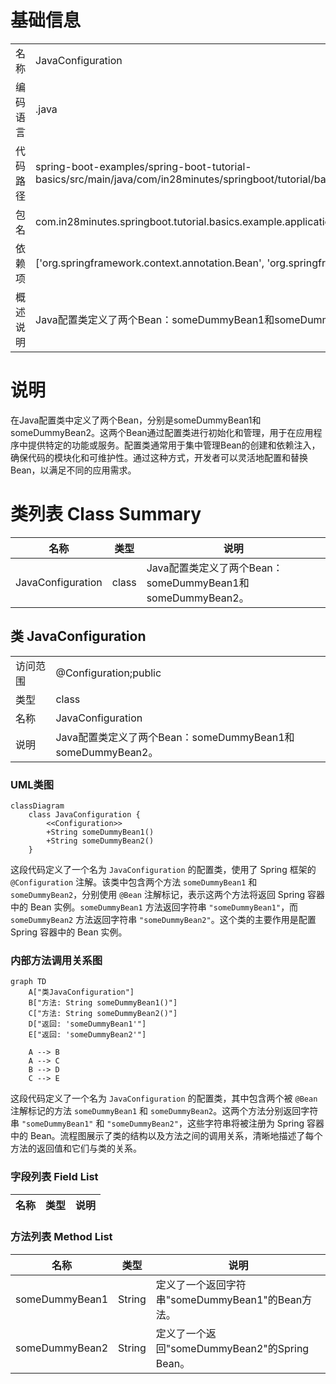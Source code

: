 # 基础信息

|      |      |
|------|------|
| 名称 | JavaConfiguration |
| 编码语言 | .java |
| 代码路径 | spring-boot-examples/spring-boot-tutorial-basics/src/main/java/com/in28minutes/springboot/tutorial/basics/example/application/context/java/JavaConfiguration.java |
| 包名 | com.in28minutes.springboot.tutorial.basics.example.application.context.java |
| 依赖项 | ['org.springframework.context.annotation.Bean', 'org.springframework.context.annotation.Configuration'] |
| 概述说明 | Java配置类定义了两个Bean：someDummyBean1和someDummyBean2。 |

# 说明

在Java配置类中定义了两个Bean，分别是someDummyBean1和someDummyBean2。这两个Bean通过配置类进行初始化和管理，用于在应用程序中提供特定的功能或服务。配置类通常用于集中管理Bean的创建和依赖注入，确保代码的模块化和可维护性。通过这种方式，开发者可以灵活地配置和替换Bean，以满足不同的应用需求。

# 类列表 Class Summary

| 名称   | 类型  | 说明 |
|-------|------|-------------|
| JavaConfiguration | class | Java配置类定义了两个Bean：someDummyBean1和someDummyBean2。 |



## 类 JavaConfiguration

|      |      |
|------|------|
| 访问范围 | @Configuration;public |
| 类型 | class |
| 名称 | JavaConfiguration |
| 说明 | Java配置类定义了两个Bean：someDummyBean1和someDummyBean2。 |


### UML类图

```mermaid
classDiagram
    class JavaConfiguration {
        <<Configuration>>
        +String someDummyBean1()
        +String someDummyBean2()
    }
```

这段代码定义了一个名为 `JavaConfiguration` 的配置类，使用了 Spring 框架的 `@Configuration` 注解。该类中包含两个方法 `someDummyBean1` 和 `someDummyBean2`，分别使用 `@Bean` 注解标记，表示这两个方法将返回 Spring 容器中的 Bean 实例。`someDummyBean1` 方法返回字符串 `"someDummyBean1"`，而 `someDummyBean2` 方法返回字符串 `"someDummyBean2"`。这个类的主要作用是配置 Spring 容器中的 Bean 实例。


### 内部方法调用关系图

```mermaid
graph TD
    A["类JavaConfiguration"]
    B["方法: String someDummyBean1()"]
    C["方法: String someDummyBean2()"]
    D["返回: 'someDummyBean1'"]
    E["返回: 'someDummyBean2'"]

    A --> B
    A --> C
    B --> D
    C --> E
```

这段代码定义了一个名为 `JavaConfiguration` 的配置类，其中包含两个被 `@Bean` 注解标记的方法 `someDummyBean1` 和 `someDummyBean2`。这两个方法分别返回字符串 `"someDummyBean1"` 和 `"someDummyBean2"`，这些字符串将被注册为 Spring 容器中的 Bean。流程图展示了类的结构以及方法之间的调用关系，清晰地描述了每个方法的返回值和它们与类的关系。

### 字段列表 Field List

| 名称  | 类型  | 说明 |
|-------|-------|------|

### 方法列表 Method List

| 名称  | 类型  | 说明 |
|-------|-------|------|
| someDummyBean1 | String | 定义了一个返回字符串"someDummyBean1"的Bean方法。 |
| someDummyBean2 | String | 定义了一个返回"someDummyBean2"的Spring Bean。 |




